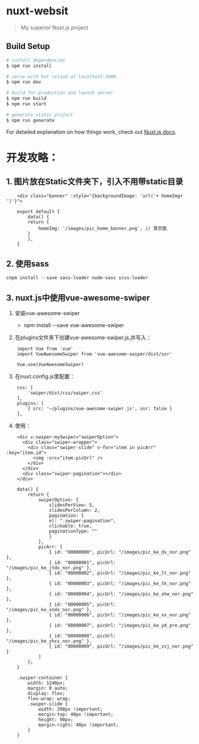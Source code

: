 # nuxt-websit

> My superior Nuxt.js project

## Build Setup

``` bash
# install dependencies
$ npm run install

# serve with hot reload at localhost:3000
$ npm run dev

# build for production and launch server
$ npm run build
$ npm run start

# generate static project
$ npm run generate
```

For detailed explanation on how things work, check out [Nuxt.js docs](https://nuxtjs.org).

# 开发攻略：
## 1. 图片放在Static文件夹下，引入不用带static目录
```
    <div class="banner" :style="{backgroundImage: 'url('+ homeImg+ ')'}">

    export default {
        data() {
        return {
            homeImg: '/images/pic_home_banner.png', // 首页图
        }
        },
    }
```

## 2. 使用sass
    cnpm install --save sass-loader node-sass scss-loader

## 3. nuxt.js中使用vue-awesome-swiper
1. 安装vue-awesome-swiper
    * npm install --save vue-awesome-swiper

2. 在plugins文件夹下创建vue-awesome-swiper.js,并写入：
```
    import Vue from 'vue'
    import VueAwesomeSwiper from 'vue-awesome-swiper/dist/ssr'
    
    Vue.use(VueAwesomeSwiper)
```

3. 在nuxt.config.js里配置：
```
    css: [
        'swiper/dist/css/swiper.css'
    ],
    plugins: [
        { src: '~/plugins/vue-awesome-swiper.js', ssr: false }
    ],
```

4. 使用：
```
    <div v-swiper:mySwiper="swiperOption">
      <div class="swiper-wrapper">
        <div class="swiper-slide" v-for="item in picArr" :key="item.id">
          <img :src="item.picUrl" />
        </div>
      </div>
      <div class="swiper-pagination"></div>
    </div>

    data() {
        return {
            swiperOption: {
                slidesPerView: 5,
                slidesPerColumn: 2,
                pagination: {
                el: ".swiper-pagination",
                clickable: true,
                paginationType: ""
                }
            },
            picArr: [
                { id: "00000000", picUrl: "/images/pic_ke_dx_nor.png" },
                { id: "00000001", picUrl: "/images/pic_ke_jtdx_nor.png" },
                { id: "00000002", picUrl: "/images/pic_ke_lt_nor.png" },
                { id: "00000003", picUrl: "/images/pic_ke_tk_nor.png" },
                { id: "00000004", picUrl: "/images/pic_ke_xhw_nor.png" },
                { id: "00000005", picUrl: "/images/pic_ke_xndx_nor.png" },
                { id: "00000006", picUrl: "/images/pic_ke_xx_nor.png" },
                { id: "00000007", picUrl: "/images/pic_ke_yd_pre.png" },
                { id: "00000008", picUrl: "/images/pic_ke_yhcs_nor.png" },
                { id: "00000009", picUrl: "/images/pic_ke_zsj_nor.png" }
            ]
        };
    }

    .swiper-container {
        width: 1240px;
        margin: 0 auto;
        display: flex;
        flex-wrap: wrap;
        .swiper-slide {
            width: 208px !important;
            margin-top: 40px !important;
            height: 90px;
            margin-right: 40px !important;
        }
    }
```